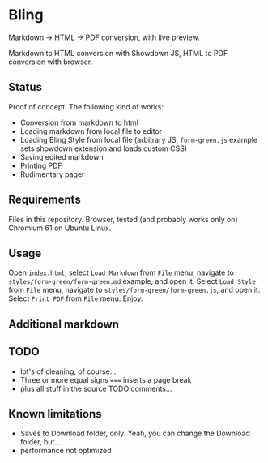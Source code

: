 # Bling

Markdown -> HTML -> PDF conversion, with live preview.

Markdown to HTML conversion with Showdown JS, HTML to PDF conversion with browser.

## Status

Proof of concept. The following kind of works:

- Conversion from markdown to html
- Loading markdown from local file to editor
- Loading Bling Style from local file (arbitrary JS, `form-green.js` example
  sets showdown extension and loads custom CSS)
- Saving edited markdown
- Printing PDF
- Rudimentary pager

## Requirements

Files in this repository. Browser, tested (and probably works only on) Chromium
61 on Ubuntu Linux.

## Usage

Open `index.html`, select `Load Markdown` from `File` menu, navigate to
`styles/form-green/form-green.md` example, and open it. Select `Load Style` from
`File` menu, navigate to `styles/form-green/form-green.js`, and open it. Select
`Print PDF` from `File` menu. Enjoy.

## Additional markdown

## TODO

- lot's of cleaning, of course...
- Three or more equal signs `===` inserts a page break
- plus all stuff in the source TODO comments...

## Known limitations

- Saves to Download folder, only. Yeah, you can change the Download folder,
  but...
- performance not optimized
